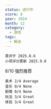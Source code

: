 ```yaml
---
status: 进行中
score: 8
year: 2024
month: 12
category:
  - 游戏
tags:
  - 解谜
---
```

	首评于 2025.8.6
	小项评分更新 2025.9.8

8/10 强烈推荐

```
美术 2/4 Average
音乐 0/4 None
剧情 0/4 None
玩法 3/4 Great
体验 3/4 Great
```

